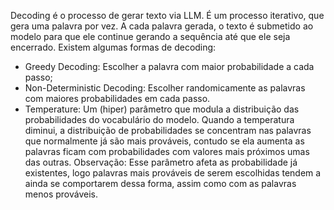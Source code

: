 Decoding é o processo de gerar texto via LLM. É um processo iterativo, que gera uma palavra por vez. A cada palavra gerada, o texto é submetido ao modelo para que ele continue gerando a sequência até que ele seja encerrado. Existem algumas formas de decoding:

- Greedy Decoding: Escolher a palavra com maior probabilidade a cada passo;
- Non-Deterministic Decoding: Escolher randomicamente as palavras com maiores probabilidades em cada passo.
- Temperature: Um (hiper) parâmetro que modula a distribuição das probabilidades do vocabulário do modelo. Quando a temperatura diminui, a distribuição de probabilidades se concentram nas palavras que normalmente já são mais prováveis, contudo se ela aumenta as palavras ficam com probabilidades com valores mais próximos umas das outras. Observação: Esse parâmetro afeta as probabilidade já existentes, logo palavras mais prováveis de serem escolhidas tendem a ainda se comportarem dessa forma, assim como com as palavras menos prováveis.
